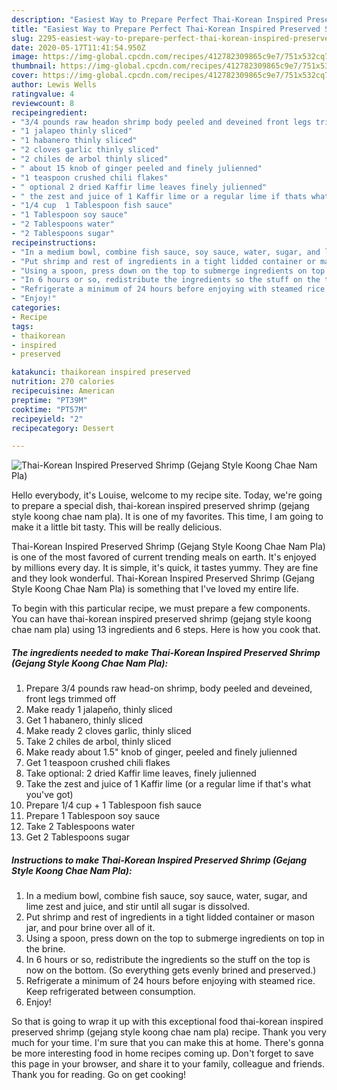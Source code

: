 ```yaml
---
description: "Easiest Way to Prepare Perfect Thai-Korean Inspired Preserved Shrimp (Gejang Style Koong Chae Nam Pla)"
title: "Easiest Way to Prepare Perfect Thai-Korean Inspired Preserved Shrimp (Gejang Style Koong Chae Nam Pla)"
slug: 2295-easiest-way-to-prepare-perfect-thai-korean-inspired-preserved-shrimp-gejang-style-koong-chae-nam-pla
date: 2020-05-17T11:41:54.950Z
image: https://img-global.cpcdn.com/recipes/412782309865c9e7/751x532cq70/thai-korean-inspired-preserved-shrimp-gejang-style-koong-chae-nam-pla-recipe-main-photo.jpg
thumbnail: https://img-global.cpcdn.com/recipes/412782309865c9e7/751x532cq70/thai-korean-inspired-preserved-shrimp-gejang-style-koong-chae-nam-pla-recipe-main-photo.jpg
cover: https://img-global.cpcdn.com/recipes/412782309865c9e7/751x532cq70/thai-korean-inspired-preserved-shrimp-gejang-style-koong-chae-nam-pla-recipe-main-photo.jpg
author: Lewis Wells
ratingvalue: 4
reviewcount: 8
recipeingredient:
- "3/4 pounds raw headon shrimp body peeled and deveined front legs trimmed off"
- "1 jalapeo thinly sliced"
- "1 habanero thinly sliced"
- "2 cloves garlic thinly sliced"
- "2 chiles de arbol thinly sliced"
- " about 15 knob of ginger peeled and finely julienned"
- "1 teaspoon crushed chili flakes"
- " optional 2 dried Kaffir lime leaves finely julienned"
- " the zest and juice of 1 Kaffir lime or a regular lime if thats what youve got"
- "1/4 cup  1 Tablespoon fish sauce"
- "1 Tablespoon soy sauce"
- "2 Tablespoons water"
- "2 Tablespoons sugar"
recipeinstructions:
- "In a medium bowl, combine fish sauce, soy sauce, water, sugar, and lime zest and juice, and stir until all sugar is dissolved."
- "Put shrimp and rest of ingredients in a tight lidded container or mason jar, and pour brine over all of it."
- "Using a spoon, press down on the top to submerge ingredients on top in the brine."
- "In 6 hours or so, redistribute the ingredients so the stuff on the top is now on the bottom. (So everything gets evenly brined and preserved.)"
- "Refrigerate a minimum of 24 hours before enjoying with steamed rice. Keep refrigerated between consumption."
- "Enjoy!"
categories:
- Recipe
tags:
- thaikorean
- inspired
- preserved

katakunci: thaikorean inspired preserved 
nutrition: 270 calories
recipecuisine: American
preptime: "PT39M"
cooktime: "PT57M"
recipeyield: "2"
recipecategory: Dessert

---
```



![Thai-Korean Inspired Preserved Shrimp (Gejang Style Koong Chae Nam Pla)](https://img-global.cpcdn.com/recipes/412782309865c9e7/751x532cq70/thai-korean-inspired-preserved-shrimp-gejang-style-koong-chae-nam-pla-recipe-main-photo.jpg)

Hello everybody, it's Louise, welcome to my recipe site. Today, we're going to prepare a special dish, thai-korean inspired preserved shrimp (gejang style koong chae nam pla). It is one of my favorites. This time, I am going to make it a little bit tasty. This will be really delicious.



Thai-Korean Inspired Preserved Shrimp (Gejang Style Koong Chae Nam Pla) is one of the most favored of current trending meals on earth. It's enjoyed by millions every day. It is simple, it's quick, it tastes yummy. They are fine and they look wonderful. Thai-Korean Inspired Preserved Shrimp (Gejang Style Koong Chae Nam Pla) is something that I've loved my entire life.


To begin with this particular recipe, we must prepare a few components. You can have thai-korean inspired preserved shrimp (gejang style koong chae nam pla) using 13 ingredients and 6 steps. Here is how you cook that.

<!--inarticleads1-->

##### The ingredients needed to make Thai-Korean Inspired Preserved Shrimp (Gejang Style Koong Chae Nam Pla):

1. Prepare 3/4 pounds raw head-on shrimp, body peeled and deveined, front legs trimmed off
1. Make ready 1 jalapeño, thinly sliced
1. Get 1 habanero, thinly sliced
1. Make ready 2 cloves garlic, thinly sliced
1. Take 2 chiles de arbol, thinly sliced
1. Make ready  about 1.5&#34; knob of ginger, peeled and finely julienned
1. Get 1 teaspoon crushed chili flakes
1. Take  optional: 2 dried Kaffir lime leaves, finely julienned
1. Take  the zest and juice of 1 Kaffir lime (or a regular lime if that&#39;s what you&#39;ve got)
1. Prepare 1/4 cup + 1 Tablespoon fish sauce
1. Prepare 1 Tablespoon soy sauce
1. Take 2 Tablespoons water
1. Get 2 Tablespoons sugar




<!--inarticleads2-->

##### Instructions to make Thai-Korean Inspired Preserved Shrimp (Gejang Style Koong Chae Nam Pla):

1. In a medium bowl, combine fish sauce, soy sauce, water, sugar, and lime zest and juice, and stir until all sugar is dissolved.
1. Put shrimp and rest of ingredients in a tight lidded container or mason jar, and pour brine over all of it.
1. Using a spoon, press down on the top to submerge ingredients on top in the brine.
1. In 6 hours or so, redistribute the ingredients so the stuff on the top is now on the bottom. (So everything gets evenly brined and preserved.)
1. Refrigerate a minimum of 24 hours before enjoying with steamed rice. Keep refrigerated between consumption.
1. Enjoy!




So that is going to wrap it up with this exceptional food thai-korean inspired preserved shrimp (gejang style koong chae nam pla) recipe. Thank you very much for your time. I'm sure that you can make this at home. There's gonna be more interesting food in home recipes coming up. Don't forget to save this page in your browser, and share it to your family, colleague and friends. Thank you for reading. Go on get cooking!
